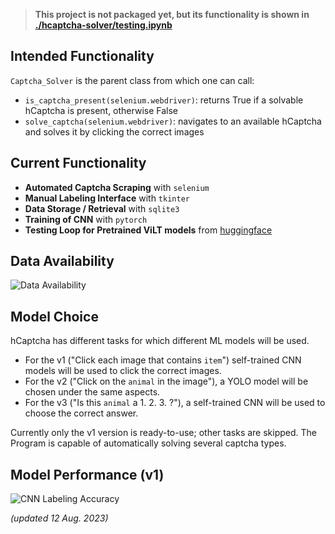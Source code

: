 > **This project is not packaged yet, but its functionality is shown in [./hcaptcha-solver/testing.ipynb](https://github.com/xTerradon/hcaptcha-solver/blob/main/hcaptcha-solver/testing.ipynb)**

## Intended Functionality
`Captcha_Solver` is the parent class from which one can call:
- `is_captcha_present(selenium.webdriver)`: returns True if a solvable hCaptcha is present, otherwise False
- `solve_captcha(selenium.webdriver)`: navigates to an available hCaptcha and solves it by clicking the correct images

## Current Functionality
- **Automated Captcha Scraping** with `selenium`
- **Manual Labeling Interface** with `tkinter`
- **Data Storage / Retrieval** with `sqlite3`
- **Training of CNN** with `pytorch`
- **Testing Loop for Pretrained ViLT models** from [huggingface](https://huggingface.co/dandelin/vilt-b32-finetuned-vqa)

## Data Availability
![Data Availability](https://github.com/xTerradon/hcaptcha-solver/assets/64305142/044a5642-d3a7-47c1-b1ad-36eb43bbfc2e)


## Model Choice
hCaptcha has different tasks for which different ML models will be used.
- For the v1 ("Click each image that contains `item`") self-trained CNN models will be used to click the correct images.
- For the v2 ("Click on the `animal` in the image"), a YOLO model will be chosen under the same aspects.
- For the v3 ("Is this `animal` a 1. 2. 3. ?"), a self-trained CNN will be used to choose the correct answer.

Currently only the v1 version is ready-to-use; other tasks are skipped. The Program is capable of automatically solving several captcha types.

## Model Performance (v1)
![CNN Labeling Accuracy](https://github.com/xTerradon/hcaptcha-solver/assets/64305142/4eb5d025-56a7-4e5d-91b9-5364a248f200)


_(updated 12 Aug. 2023)_
